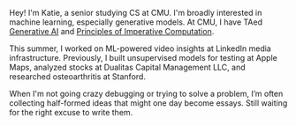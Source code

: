 Hey! I'm Katie, a senior studying CS at CMU. I'm broadly interested in machine learning, especially generative models. At CMU, I have TAed [Generative AI](https://www.cs.cmu.edu/~mgormley/courses/10423/) and [Principles of Imperative Computation](https://www.cs.cmu.edu/~15122/). 

This summer, I worked on ML-powered video insights at LinkedIn media infrastructure. Previously, I built unsupervised models for testing at Apple Maps, analyzed stocks at Dualitas Capital Management LLC, and researched osteoarthritis at Stanford.  

When I'm not going crazy debugging or trying to solve a problem, I’m often collecting half-formed ideas that might one day become essays. Still waiting for the right excuse to write them.
